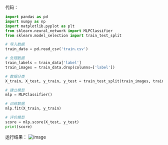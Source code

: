 代码：
```python
import pandas as pd
import numpy as np
import matplotlib.pyplot as plt
from sklearn.neural_network import MLPClassifier
from sklearn.model_selection import train_test_split

# 导入数据
train_data = pd.read_csv('train.csv')

# 处理数据
train_labels = train_data['label']
train_images = train_data.drop(columns=['label'])

# 数据分类
X_train, X_test, y_train, y_test = train_test_split(train_images, train_labels, test_size=0.25)

# 建立模型
mlp = MLPClassifier()

# 训练数据
mlp.fit(X_train, y_train)

# 评价模型
score = mlp.score(X_test, y_test)
print(score)

```

运行结果：
![image](https://user-images.githubusercontent.com/116483698/225287961-74ebd627-1bbb-4b6e-8d24-ea991298f0f4.png)
